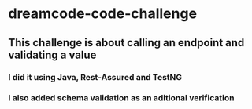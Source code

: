 # dreamcode-code-challenge

## This challenge is about calling an endpoint and validating a value

### I did it using Java, Rest-Assured and TestNG
### I also added schema validation as an aditional verification
